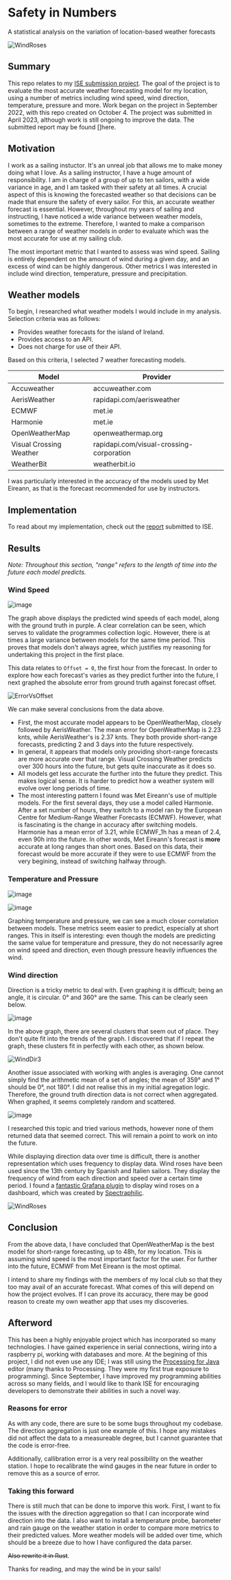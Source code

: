 # Safety in Numbers

A statistical analysis on the variation of location-based weather forecasts

![WindRoses](https://user-images.githubusercontent.com/42094954/231563558-01ccad4c-74d3-4e20-82a0-79fcf79179a9.png)

## Summary

This repo relates to my [ISE submission project](https://software-engineering.ie/about-the-ise-portfolio-submission/). The goal of the project is to evaluate the most accurate weather
forecasting model for my location, using a number of metrics including wind speed, wind direction, temperature, pressure
and more.
Work began on the project in September 2022, with this repo created on October 4.
The project was submitted in April 2023, although work is still ongoing to improve the data. The submitted report may
be found []here.

## Motivation

I work as a sailing instuctor. It's an unreal job that allows me to make money doing what I love. As a sailing
instructor, I have a huge amount of responsibility. I am in charge of a group of up to ten sailors, with a wide variance
in age, and I am tasked with their safety at all times. A crucial aspect of this is knowing the forecasted weather so
that decisions can be made that ensure the safety of every sailor. For this, an accurate weather forecast is essential.
However, throughout my years of sailing and instructing, I have noticed a wide variance between weather models,
sometimes to the extreme. Therefore, I wanted to make a comparison between a range of weather models in order to
evaluate which was the most accurate for use at my sailing club.

The most important metric that I wanted to assess was wind speed. Sailing is entirely dependent on the amount of wind
during a given day, and an excess of wind can be highly dangerous. Other metrics I was interested in include wind
direction, temperature, pressure and precipitation.

## Weather models

To begin, I researched what weather models I would include in my analysis. Selection criteria was as follows:

- Provides weather forecasts for the island of Ireland.
- Provides access to an API.
- Does not charge for use of their API.

Based on this criteria, I selected 7 weather forecasting models.

| Model                   | Provider                                 |
|-------------------------|------------------------------------------|
| Accuweather             | accuweather.com                          |
| AerisWeather            | rapidapi.com/aerisweather                |
| ECMWF                   | met.ie                                   |
| Harmonie                | met.ie                                   |
| OpenWeatherMap          | openweathermap.org                       |
| Visual Crossing Weather | rapidapi.com/visual-crossing-corporation |   
| WeatherBit              | weatherbit.io                            |

I was particularly interested in the accuracy of the models used by Met Eireann, as that is the forecast recommended for use by instructors.

## Implementation

To read about my implementation, check out the [report]() submitted to ISE.

## Results

*Note: Throughout this section, "range" refers to the length of time into the future each model predicts.*

### Wind Speed

![image](https://user-images.githubusercontent.com/42094954/231562945-418d5e24-e974-417f-b4fe-2e3bb6586b3c.png)

The graph above displays the predicted wind speeds of each model, along with the ground truth in purple. A clear correlation can be seen, which serves to validate the programmes collection logic. However, there is at times a large variance between models for the same time period. This proves that models don't always agree, which justifies my reasoning for undertaking this project in the first place.

This data relates to `Offset = 0`, the first hour from the forecast. In order to explore how each forecast's varies as they predict further into the future, I next graphed the absolute error from ground truth against forecast offset.

![ErrorVsOffset](https://user-images.githubusercontent.com/42094954/231563073-b437c3a8-0dcb-4274-aa59-125e714a6954.png)

We can make several conclusions from the data above.
- First, the most accurate model appears to be OpenWeatherMap, closely followed by AerisWeather. The mean error for OpenWeatherMap is 2.23 knts, while AerisWeather's is 2.37 knts. They both provide short-range forecasts, predicting 2 and 3 days into the future respectively.
- In general, it appears that models only providing short-range forecasts are more accurate over that range. Visual Crossing Weather predicts over 300 hours into the future, but gets quite inaccurate as it does so.
- All models get less accurate the further into the future they predict. This makes logical sense. It is harder to predict how a weather system will evolve over long periods of time.
- The most interesting pattern I found was Met Eireann's use of multiple models. For the first several days, they use a model called Harmonie. After a set number of hours, they switch to a model ran by the European Centre for Medium-Range Weather Forecasts (ECMWF). However, what is fascinating is the change in accuracy after switching models. Harmonie has a mean error of 3.21, while ECMWF_1h has a mean of 2.4, even 90h into the future. In other words, Met Eireann's forecast is **more** accurate at long ranges than short ones. Based on this data, their forecast would be more accurate if they were to use ECMWF from the very begining, instead of switching halfway through.

### Temperature and Pressure

![image](https://user-images.githubusercontent.com/42094954/231563157-7dce0a9a-0f7f-4e4d-b559-e181db4c5867.png)

![image](https://user-images.githubusercontent.com/42094954/231563230-51c7670a-6803-41aa-bbbf-cba094d69080.png)

Graphing temperature and pressure, we can see a much closer correlation between models. These metrics seem easier to predict, especially at short ranges. This in itself is interesting: even though the models are predicting the same value for temperature and pressure, they do not necessarily agree on wind speed and direction, even though pressure heavily influences the wind.

### Wind direction

Direction is a tricky metric to deal with. Even graphing it is difficult; being an angle, it is circular. 0° and 360° are the same. This can be clearly seen below.

![image](https://user-images.githubusercontent.com/42094954/231563411-c45cd18c-768a-4f95-afc1-5308b5cb5a51.png)

In the above graph, there are several clusters that seem out of place. They don't quite fit into the trends of the graph. I discovered that if I repeat the graph, these clusters fit in perfectly with each other, as shown below.

![WindDir3](https://user-images.githubusercontent.com/42094954/231563441-cc54a4eb-c94f-49dd-876b-52b7a5510911.png)

Another issue associated with working with angles is averaging. One cannot simply find the arithmetic mean of a set of angles; the mean of 359° and 1° should be 0°, not 180°. I did not realise this in my initial agregation logic. Therefore, the ground truth direction data is not correct when aggregated. When graphed, it seems completely random and scattered.

![image](https://user-images.githubusercontent.com/42094954/231563538-77f0f770-9813-43e8-a94e-00e7c73b8bde.png)

I researched this topic and tried various methods, however none of them returned data that seemed correct. This will remain a point to work on into the future.

While displaying direction data over time is difficult, there is another representation which uses frequency to display data. Wind roses have been used since the 13th century by Spanish and Italien sailors. They display the frequency of wind from each direction and speed over a certain time period.
I found a [fantastic Grafana plugin](https://github.com/spectraphilic/grafana-windrose/) to display wind roses on a dashboard, which was created by [Spectraphilic](https://github.com/spectraphilic/).

![WindRoses](https://user-images.githubusercontent.com/42094954/231563558-01ccad4c-74d3-4e20-82a0-79fcf79179a9.png)

## Conclusion

From the above data, I have concluded that OpenWeatherMap is the best model for short-range forecasting, up to 48h, for my location. This is assuming wind speed is the most important factor for the user. For further into the future, ECMWF from Met Eireann is the most optimal.

I intend to share my findings with the members of my local club so that they too may avail of an accurate forecast. What comes of this will depend on how the project evolves. If I can prove its accuracy, there may be good reason to create my own weather app that uses my discoveries. 

## Afterword

This has been a highly enjoyable project which has incorporated so many technologies. I have gained experience in serial connections, wiring into a raspberry pi, working with databases and more. At the begining of this project, I did not even use any IDE; I was still using the [Processing for Java](https://processing.org) editor (many thanks to Processing. They were my first true exposure to programming). Since September, I have improved my programming abilities across so many fields, and I would like to thank ISE for encouraging developers to demonstrate their abilities in such a novel way.

### Reasons for error

As with any code, there are sure to be some bugs throughout my codebase. The direction aggregation is just one example of this. I hope any mistakes did not affect the data to a measureable degree, but I cannot guarantee that the code is error-free.

Additionally, callibration error is a very real possibility on the weather station. I hope to recalibrate the wind gauges in the near future in order to remove this as a source of error.

### Taking this forward

There is still much that can be done to imporve this work. First, I want to fix the issues with the direction aggregation so that I can incorporate wind direction into the data. I also want to install a temperature probe, barometer and rain gauge on the weather station in order to compare more metrics to their predicted values. More weather models will be added over time, which should be a breeze due to how I have configured the data parser.

~~Also rewrite it in Rust~~.

Thanks for reading, and may the wind be in your sails!
